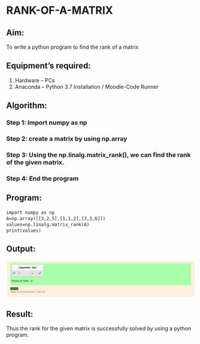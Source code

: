 # RANK-OF-A-MATRIX
## Aim:
To write a python program to find the rank of a matrix
## Equipment’s required:
1. 	Hardware – PCs
2. 	Anaconda – Python 3.7 Installation / Moodle-Code Runner
## Algorithm:
### Step 1: Import numpy as np
### Step 2: create a matrix by using np.array
### Step 3: Using the np.linalg.matrix_rank(), we can find the rank of the given matrix.
### Step 4: End the program
## Program:
```
import numpy as np
A=np.array([[3,2,5],[1,1,2],[3,3,6]]) 
values=np.linalg.matrix_rank(A)
print(values) 
```
## Output:

![output](./ss1.PNG)
## Result:
Thus the rank for the given matrix is successfully solved by  using a python program.

